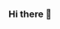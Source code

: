 ### Hi there 👋

<!--
**khattarmanali/khattarmanali** is a ✨ _special_ ✨ repository because its `README.md` (this file) appears on your GitHub profile.

Here are some ideas to get you started:
<img src="https://raw.githubusercontent.com/<OWNER>/<OWNER>/master/<GIF_NAME>.gif" width="30px">

- 🔭 I’m currently working on ... javascript,html,css
- 🌱 I’m currently learning ...python,java,datastructure
 
- 🤔 I’m looking for help with ...ReactJs
- 💬 Ask me about ...Anything
- 📫 How to reach me: ...
- 😄 Pronouns: ...
- ⚡ Fun fact: ...
-->
